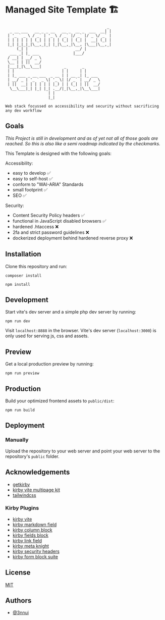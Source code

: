
# Managed Site Template 🏗️
```
                                             _ 
  _ __ ___   __ _ _ __   __ _  __ _  ___  __| |
 | '_ ` _ \ / _` | '_ \ / _` |/ _` |/ _ \/ _` |
 | | | | | | (_| | | | | (_| | (_| |  __| (_| |
 |_| |_|_|_|\__,_|_| |_|\__,_|\__, |\___|\__,_|
     (_| |                     __/ |           
  ___ _| |_ ___               |___/            
 / __| | __/ _ \                               
 \__ | | ||  __/                               
 |___|_|\__\___|          _       _            
 | |                     | |     | |           
 | |_ ___ _ __ ___  _ __ | | __ _| |_ ___      
 | __/ _ | '_ ` _ \| '_ \| |/ _` | __/ _ \     
 | ||  __| | | | | | |_) | | (_| | ||  __/     
  \__\___|_| |_| |_| .__/|_|\__,_|\__\___|     
                   | |                         
                   |_|

Web stack focussed on accessibility and security without sacrificing any dev workflow
```

## Goals

*This Project is still in development and as of yet not all of those goals are reached. So this is also like a semi roadmap indicated by the checkmarks.*

This Template is designed with the following goals:

Accessibility:

- easy to develop ✅
- easy to self-host ✅
- conform to "WAI-ARIA" Standards 
- small footprint ✅
- SEO ✅

Security:

- Content Security Policy headers ✅
- functional in JavaScript disabled browsers ✅
- hardened .htaccess ❌
- 2fa and strict password guidelines ❌
- dockerized deployment behind hardened reverse proxy ❌

## Installation

Clone this repository and run:

```
composer install
```

```
npm install
```

## Development

Start vite's dev server and a simple php dev server by running:

```
npm run dev
```

Visit `localhost:8888` in the browser. Vite's dev server (`localhost:3000`) is only used for serving js, css and assets.

## Preview

Get a local production preview by running:

```
npm run preview
```

## Production

Build your optimized frontend assets to `public/dist`:

```
npm run build
```

## Deployment

### Manually

Upload the repository to your web server and point your web server to the repository's `public` folder.


## Acknowledgements

 - [getkirby](https://github.com/getkirby)
 - [kirby vite multipage kit](https://github.com/arnoson/kirby-vite-multi-page-kit)
 - [tailwindcss](https://github.com/tailwindlabs/tailwindcss)

### Kirby Plugins

- [kirby vite](https://github.com/arnoson/kirby-vite)
- [kirby markdown field](https://github.com/fabianmichael/kirby-markdown-field)
- [kirby column block](https://github.com/youngcut/kirby-column-blocks)
- [kirby fields block](https://github.com/jongacnik/kirby-fields-block)
- [kirby link field](https://github.com/OblikStudio/kirby-link-field)
- [kirby meta knight](https://github.com/diesdasdigital/kirby-meta-knight)
- [kirby security headers](https://github.com/bnomei/kirby3-security-headers)
- [kirby form block suite](https://github.com/youngcut/kirby-form-block-suite)



## License

[MIT](https://choosealicense.com/licenses/mit/)


## Authors

- [@3nnui](https://www.github.com/3nnui)

